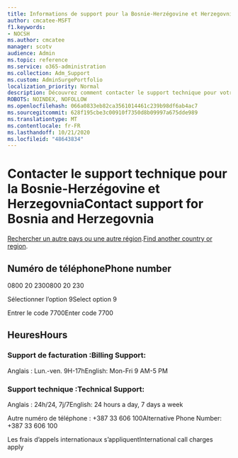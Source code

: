 ```yaml
---
title: Informations de support pour la Bosnie-Herzégovine et Herzegovnia
author: cmcatee-MSFT
f1.keywords:
- NOCSH
ms.author: cmcatee
manager: scotv
audience: Admin
ms.topic: reference
ms.service: o365-administration
ms.collection: Adm_Support
ms.custom: AdminSurgePortfolio
localization_priority: Normal
description: Découvrez comment contacter le support technique pour votre pays ou région.
ROBOTS: NOINDEX, NOFOLLOW
ms.openlocfilehash: 066a0833eb82ca3561014461c239b98df6ab4ac7
ms.sourcegitcommit: 628f195cbe3c00910f7350d8b09997a675dde989
ms.translationtype: MT
ms.contentlocale: fr-FR
ms.lasthandoff: 10/21/2020
ms.locfileid: "48643834"
---
```

# <a name="contact-support-for-bosnia-and-herzegovnia"></a><span data-ttu-id="4ccb4-103">Contacter le support technique pour la Bosnie-Herzégovine et Herzegovnia</span><span class="sxs-lookup"><span data-stu-id="4ccb4-103">Contact support for Bosnia and Herzegovnia</span></span>

<span data-ttu-id="4ccb4-104">[Rechercher un autre pays ou une autre région](../contact-support-for-business-products.md).</span><span class="sxs-lookup"><span data-stu-id="4ccb4-104">[Find another country or region](../contact-support-for-business-products.md).</span></span>

## <a name="phone-number"></a><span data-ttu-id="4ccb4-105">Numéro de téléphone</span><span class="sxs-lookup"><span data-stu-id="4ccb4-105">Phone number</span></span>
<span data-ttu-id="4ccb4-106">0800 20 230</span><span class="sxs-lookup"><span data-stu-id="4ccb4-106">0800 20 230</span></span>

<span data-ttu-id="4ccb4-107">Sélectionner l’option 9</span><span class="sxs-lookup"><span data-stu-id="4ccb4-107">Select option 9</span></span>

<span data-ttu-id="4ccb4-108">Entrer le code 7700</span><span class="sxs-lookup"><span data-stu-id="4ccb4-108">Enter code 7700</span></span>

## <a name="hours"></a><span data-ttu-id="4ccb4-109">Heures</span><span class="sxs-lookup"><span data-stu-id="4ccb4-109">Hours</span></span>
### <a name="billing-support"></a><span data-ttu-id="4ccb4-110">Support de facturation :</span><span class="sxs-lookup"><span data-stu-id="4ccb4-110">Billing Support:</span></span>

<span data-ttu-id="4ccb4-111">Anglais : Lun.-ven. 9H-17h</span><span class="sxs-lookup"><span data-stu-id="4ccb4-111">English: Mon-Fri 9 AM-5 PM</span></span>

### <a name="technical-support"></a><span data-ttu-id="4ccb4-112">Support technique :</span><span class="sxs-lookup"><span data-stu-id="4ccb4-112">Technical Support:</span></span>

<span data-ttu-id="4ccb4-113">Anglais : 24h/24, 7j/7</span><span class="sxs-lookup"><span data-stu-id="4ccb4-113">English: 24 hours a day, 7 days a week</span></span>

<span data-ttu-id="4ccb4-114">Autre numéro de téléphone : +387 33 606 100</span><span class="sxs-lookup"><span data-stu-id="4ccb4-114">Alternative Phone Number: +387 33 606 100</span></span>

<span data-ttu-id="4ccb4-115">Les frais d’appels internationaux s’appliquent</span><span class="sxs-lookup"><span data-stu-id="4ccb4-115">International call charges apply</span></span>
